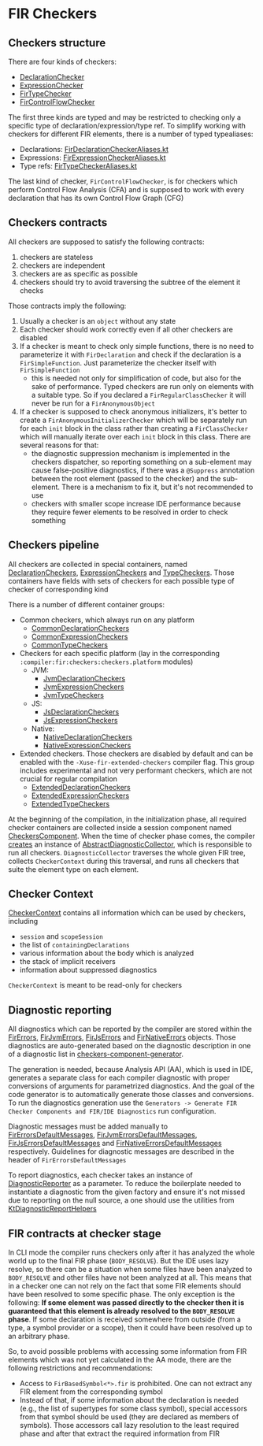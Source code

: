 # FIR Checkers

## Checkers structure

There are four kinds of checkers:
- [DeclarationChecker](https://github.com/JetBrains/kotlin/blob/master/compiler/fir/checkers/src/org/jetbrains/kotlin/fir/analysis/checkers/declaration/FirDeclarationChecker.kt)
- [ExpressionChecker](https://github.com/JetBrains/kotlin/blob/master/compiler/fir/checkers/src/org/jetbrains/kotlin/fir/analysis/checkers/expression/FirExpressionChecker.kt)
- [FirTypeChecker](https://github.com/JetBrains/kotlin/blob/master/compiler/fir/checkers/src/org/jetbrains/kotlin/fir/analysis/checkers/type/FirTypeChecker.kt)
- [FirControlFlowChecker](https://github.com/JetBrains/kotlin/blob/master/compiler/fir/checkers/src/org/jetbrains/kotlin/fir/analysis/checkers/cfa/FirControlFlowChecker.kt)

The first three kinds are typed and may be restricted to checking only a specific type of declaration/expression/type ref. To simplify working with checkers for different FIR elements, there is a number of typed typealiases:
- Declarations: [FirDeclarationCheckerAliases.kt](https://github.com/JetBrains/kotlin/blob/master/compiler/fir/checkers/gen/org/jetbrains/kotlin/fir/analysis/checkers/declaration/FirDeclarationCheckerAliases.kt)
- Expressions: [FirExpressionCheckerAliases.kt](https://github.com/JetBrains/kotlin/blob/master/compiler/fir/checkers/gen/org/jetbrains/kotlin/fir/analysis/checkers/expression/FirExpressionCheckerAliases.kt)
- Type refs: [FirTypeCheckerAliases.kt](https://github.com/JetBrains/kotlin/blob/master/compiler/fir/checkers/gen/org/jetbrains/kotlin/fir/analysis/checkers/type/FirTypeCheckerAliases.kt)

The last kind of checker, `FirControlFlowChecker`, is for checkers which perform Control Flow Analysis (CFA) and is supposed to work with every declaration that has its own Control Flow Graph (CFG)

## Checkers contracts

All checkers are supposed to satisfy the following contracts:
1. checkers are stateless
2. checkers are independent
3. checkers are as specific as possible
4. checkers should try to avoid traversing the subtree of the element it checks

Those contracts imply the following:
1. Usually a checker is an `object` without any state
2. Each checker should work correctly even if all other checkers are disabled
3. If a checker is meant to check only simple functions, there is no need to parameterize it with `FirDeclaration` and check if the declaration is a `FirSimpleFunction`. Just parameterize the checker itself with `FirSimpleFunction`
    - this is needed not only for simplification of code, but also for the sake of performance. Typed checkers are run only on elements with a suitable type. So if you declared a `FirRegularClassChecker` it will never be run for a `FirAnonymousObject`
4. If a checker is supposed to check anonymous initializers, it's better to create a `FirAnonymousInitializerChecker` which will be separately run for each `init` block in the class rather than creating a `FirClassChecker` which will manually iterate over each `init` block in this class. There are several reasons for that:
    - the diagnostic suppression mechanism is implemented in the checkers dispatcher, so reporting something on a sub-element may cause false-positive diagnostics, if there was a `@Suppress` annotation between the root element (passed to the checker) and the sub-element. There is a mechanism to fix it, but it's not recommended to use
    - checkers with smaller scope increase IDE performance because they require fewer elements to be resolved in order to check something

## Checkers pipeline

All checkers are collected in special containers, named [DeclarationCheckers](https://github.com/JetBrains/kotlin/blob/master/compiler/fir/checkers/gen/org/jetbrains/kotlin/fir/analysis/checkers/declaration/DeclarationCheckers.kt), [ExpressionCheckers](https://github.com/JetBrains/kotlin/blob/master/compiler/fir/checkers/gen/org/jetbrains/kotlin/fir/analysis/checkers/expression/ExpressionCheckers.kt) and [TypeCheckers](https://github.com/JetBrains/kotlin/blob/master/compiler/fir/checkers/gen/org/jetbrains/kotlin/fir/analysis/checkers/type/TypeCheckers.kt). Those containers have fields with sets of checkers for each possible type of checker of corresponding kind

There is a number of different container groups:
- Common checkers, which always run on any platform
    - [CommonDeclarationCheckers](https://github.com/JetBrains/kotlin/blob/master/compiler/fir/checkers/src/org/jetbrains/kotlin/fir/analysis/checkers/CommonDeclarationCheckers.kt)
    - [CommonExpressionCheckers](https://github.com/JetBrains/kotlin/blob/master/compiler/fir/checkers/src/org/jetbrains/kotlin/fir/analysis/checkers/CommonExpressionCheckers.kt)
    - [CommonTypeCheckers](https://github.com/JetBrains/kotlin/blob/master/compiler/fir/checkers/src/org/jetbrains/kotlin/fir/analysis/checkers/CommonTypeCheckers.kt)
- Checkers for each specific platform (lay in the corresponding `:compiler:fir:checkers:checkers.platform` modules)
    - JVM:
        - [JvmDeclarationCheckers](https://github.com/JetBrains/kotlin/blob/master/compiler/fir/checkers/checkers.jvm/src/org/jetbrains/kotlin/fir/analysis/jvm/checkers/JvmDeclarationCheckers.kt)
        - [JvmExpressionCheckers](https://github.com/JetBrains/kotlin/blob/master/compiler/fir/checkers/checkers.jvm/src/org/jetbrains/kotlin/fir/analysis/jvm/checkers/JvmExpressionCheckers.kt)
        - [JvmTypeCheckers](https://github.com/JetBrains/kotlin/blob/master/compiler/fir/checkers/checkers.jvm/src/org/jetbrains/kotlin/fir/analysis/jvm/checkers/JvmTypeCheckers.kt)
    - JS:
        - [JsDeclarationCheckers](https://github.com/JetBrains/kotlin/blob/master/compiler/fir/checkers/checkers.js/src/org/jetbrains/kotlin/fir/analysis/js/checkers/JsDeclarationCheckers.kt)
        - [JsExpressionCheckers](https://github.com/JetBrains/kotlin/blob/master/compiler/fir/checkers/checkers.js/src/org/jetbrains/kotlin/fir/analysis/js/checkers/JsExpressionCheckers.kt)
    - Native:
        - [NativeDeclarationCheckers](https://github.com/JetBrains/kotlin/blob/master/compiler/fir/checkers/checkers.native/src/org/jetbrains/kotlin/fir/analysis/native/checkers/NativeDeclarationCheckers.kt)
        - [NativeExpressionCheckers](https://github.com/JetBrains/kotlin/blob/master/compiler/fir/checkers/checkers.native/src/org/jetbrains/kotlin/fir/analysis/native/checkers/NativeExpressionCheckers.kt)
- Extended checkers. Those checkers are disabled by default and can be enabled with the `-Xuse-fir-extended-checkers` compiler flag. This group includes experimental and not very performant checkers, which are not crucial for regular compilation
    - [ExtendedDeclarationCheckers](https://github.com/JetBrains/kotlin/blob/master/compiler/fir/checkers/src/org/jetbrains/kotlin/fir/analysis/checkers/ExtendedDeclarationCheckers.kt)
    - [ExtendedExpressionCheckers](https://github.com/JetBrains/kotlin/blob/master/compiler/fir/checkers/src/org/jetbrains/kotlin/fir/analysis/checkers/ExtendedExpressionCheckers.kt)
    - [ExtendedTypeCheckers](https://github.com/JetBrains/kotlin/blob/master/compiler/fir/checkers/src/org/jetbrains/kotlin/fir/analysis/checkers/ExtendedTypeCheckers.kt)

At the beginning of the compilation, in the initialization phase, all required checker containers are collected inside a session component named [CheckersComponent](https://github.com/JetBrains/kotlin/blob/master/compiler/fir/checkers/src/org/jetbrains/kotlin/fir/analysis/CheckersComponent.kt). When the time of checker phase comes, the compiler [creates](https://github.com/JetBrains/kotlin/blob/master/compiler/fir/entrypoint/src/org/jetbrains/kotlin/fir/pipeline/analyse.kt#L23) an instance of [AbstractDiagnosticCollector](https://github.com/JetBrains/kotlin/blob/master/compiler/fir/checkers/src/org/jetbrains/kotlin/fir/analysis/collectors/AbstractDiagnosticCollector.kt), which is responsible to run all checkers. `DiagnosticCollector` traverses the whole given FIR tree, collects `CheckerContext` during this traversal, and runs all checkers that suite the element type on each element.

## Checker Context

[CheckerContext](https://github.com/JetBrains/kotlin/blob/master/compiler/fir/checkers/src/org/jetbrains/kotlin/fir/analysis/checkers/context/CheckerContext.kt) contains all information which can be used by checkers, including
- `session` and `scopeSession`
- the list of `containingDeclarations`
- various information about the body which is analyzed
- the stack of implicit receivers
- information about suppressed diagnostics

`CheckerContext` is meant to be read-only for checkers

## Diagnostic reporting

All diagnostics which can be reported by the compiler are stored within the [FirErrors](https://github.com/JetBrains/kotlin/blob/master/compiler/fir/checkers/gen/org/jetbrains/kotlin/fir/analysis/diagnostics/FirErrors.kt), [FirJvmErrors](https://github.com/JetBrains/kotlin/blob/master/compiler/fir/checkers/checkers.jvm/gen/org/jetbrains/kotlin/fir/analysis/diagnostics/jvm/FirJvmErrors.kt), [FirJsErrors](https://github.com/JetBrains/kotlin/blob/master/compiler/fir/checkers/checkers.js/gen/org/jetbrains/kotlin/fir/analysis/diagnostics/js/FirJsErrors.kt) and [FirNativeErrors](https://github.com/JetBrains/kotlin/blob/master/compiler/fir/checkers/checkers.native/gen/org/jetbrains/kotlin/fir/analysis/diagnostics/native/FirNativeErrors.kt) objects. Those diagnostics are auto-generated based on the diagnostic description in one of a diagnostic list in [checkers-component-generator](https://github.com/JetBrains/kotlin/tree/master/compiler/fir/checkers/checkers-component-generator/src/org/jetbrains/kotlin/fir/checkers/generator/diagnostics).

The generation is needed, because Analysis API (AA), which is used in IDE, generates a separate class for each compiler diagnostic with proper conversions of arguments for parametrized diagnostics. And the goal of the code generator is to automatically generate those classes and conversions. To run the diagnostics generation use the `Generators -> Generate FIR Checker Components and FIR/IDE Diagnostics` run configuration.

Diagnostic messages must be added manually to [FirErrorsDefaultMessages](https://github.com/JetBrains/kotlin/blob/master/compiler/fir/checkers/src/org/jetbrains/kotlin/fir/analysis/diagnostics/FirErrorsDefaultMessages.kt), [FirJvmErrorsDefaultMessages](https://github.com/JetBrains/kotlin/blob/master/compiler/fir/checkers/checkers.jvm/src/org/jetbrains/kotlin/fir/analysis/diagnostics/jvm/FirJvmErrorsDefaultMessages.kt), [FirJsErrorsDefaultMessages](https://github.com/JetBrains/kotlin/blob/master/compiler/fir/checkers/checkers.js/src/org/jetbrains/kotlin/fir/analysis/diagnostics/js/FirJsErrorsDefaultMessages.kt) and [FirNativeErrorsDefaultMessages](https://github.com/JetBrains/kotlin/blob/master/compiler/fir/checkers/checkers.native/src/org/jetbrains/kotlin/fir/analysis/diagnostics/native/FirNativeErrorsDefaultMessages.kt) respectively. Guidelines for diagnostic messages are described in the header of `FirErrorsDefaultMessages`

To report diagnostics, each checker takes an instance of [DiagnosticReporter](https://github.com/JetBrains/kotlin/blob/master/compiler/frontend.common/src/org/jetbrains/kotlin/diagnostics/DiagnosticReporter.kt) as a parameter. To reduce the boilerplate needed to instantiate a diagnostic from the given factory and ensure it's not missed due to reporting on the null source, a one should use the utilities from [KtDiagnosticReportHelpers](https://github.com/JetBrains/kotlin/blob/master/compiler/frontend.common/src/org/jetbrains/kotlin/diagnostics/KtDiagnosticReportHelpers.kt)

## FIR contracts at checker stage

In CLI mode the compiler runs checkers only after it has analyzed the whole world up to the final FIR phase (`BODY_RESOLVE`). But the IDE uses lazy resolve, so there can be a situation when some files have been analyzed to `BODY_RESOLVE` and other files have not been analyzed at all. This means that in a checker one can not rely on the fact that some FIR elements should have been resolved to some specific phase. The only exception is the following: **If some element was passed directly to the checker then it is guaranteed that this element is already resolved to the `BODY_RESOLVE` phase**. If some declaration is received somewhere from outside (from a type, a symbol provider or a scope), then it could have been resolved up to an arbitrary phase.

So, to avoid possible problems with accessing some information from FIR elements which was not yet calculated in the AA mode, there are the following restrictions and recommendations:
- Access to `FirBasedSymbol<*>.fir` is prohibited. One can not extract any FIR element from the corresponding symbol
- Instead of that, if some information about the declaration is needed (e.g., the list of supertypes for some class symbol), special accessors from that symbol should be used (they are declared as members of symbols). Those accessors call lazy resolution to the least required phase and after that extract the required information from FIR
